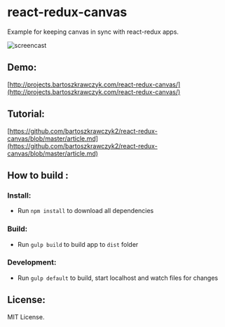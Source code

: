 # react-redux-canvas
Example for keeping canvas in sync with react-redux apps.

![screencast](http://projects.bartoszkrawczyk.com/canvas.gif)

Demo:
--

[http://projects.bartoszkrawczyk.com/react-redux-canvas/](http://projects.bartoszkrawczyk.com/react-redux-canvas/)

Tutorial:
--
[https://github.com/bartoszkrawczyk2/react-redux-canvas/blob/master/article.md](https://github.com/bartoszkrawczyk2/react-redux-canvas/blob/master/article.md)

How to build :
--


### Install:
* Run `npm install` to download all dependencies

### Build:  
* Run `gulp build` to build app to `dist` folder

### Development:  
* Run `gulp default` to build, start localhost and watch files for changes

License:
--

MIT License.